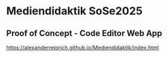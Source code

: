 # Mediendidaktik SoSe2025

## Proof of Concept - Code Editor Web App

https://alexanderreiprich.github.io/Mediendidaktik/index.html
